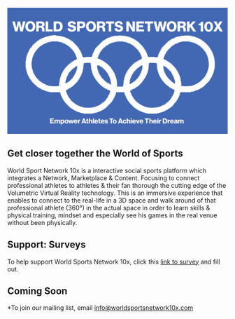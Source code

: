 


![](/images/leeslogojpeg.jpg)


       


## Get closer together the World of Sports

World Sport Network 10x is a interactive social sports platform which integrates a Network, Marketplace & Content. Focusing to connect professional athletes to athletes & their fan thorough the cutting edge of the Volumetric Virtual Reality technology.
This is an immersive experience that enables to connect to the real-life in a 3D space and walk around of that professional athlete (360°) in the actual space in order to learn skills & physical training, mindset and especially see his games in the real venue without been physically.

## Support: Surveys
To help support World Sports Network 10x, click this [link to survey](https://forms.gle/qCB7x28kM2rjUCCA6) and fill out.

## Coming Soon
*To join our mailing list, email info@worldsportsnetwork10x.com
